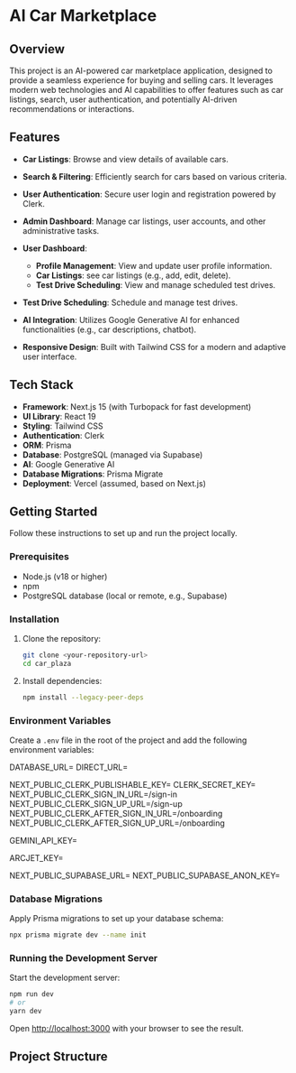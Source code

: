 
# AI Car Marketplace

## Overview

This project is an AI-powered car marketplace application, designed to provide a seamless experience for buying and selling cars. It leverages modern web technologies and AI capabilities to offer features such as car listings, search, user authentication, and potentially AI-driven recommendations or interactions.

## Features

- **Car Listings**: Browse and view details of available cars.
- **Search & Filtering**: Efficiently search for cars based on various criteria.
- **User Authentication**: Secure user login and registration powered by Clerk.
- **Admin Dashboard**: Manage car listings, user accounts, and other administrative tasks.

- **User Dashboard**: 
  - **Profile Management**: View and update user profile information.
  - **Car Listings**: see car listings (e.g., add, edit, delete).
  - **Test Drive Scheduling**: View and manage scheduled test drives.

- **Test Drive Scheduling**: Schedule and manage test drives.
- **AI Integration**: Utilizes Google Generative AI for enhanced functionalities (e.g., car descriptions, chatbot).
- **Responsive Design**: Built with Tailwind CSS for a modern and adaptive user interface.

## Tech Stack

- **Framework**: Next.js 15 (with Turbopack for fast development)
- **UI Library**: React 19
- **Styling**: Tailwind CSS
- **Authentication**: Clerk
- **ORM**: Prisma
- **Database**: PostgreSQL (managed via Supabase)
- **AI**: Google Generative AI
- **Database Migrations**: Prisma Migrate
- **Deployment**: Vercel (assumed, based on Next.js)

## Getting Started

Follow these instructions to set up and run the project locally.

### Prerequisites

- Node.js (v18 or higher)
- npm
- PostgreSQL database (local or remote, e.g., Supabase)

### Installation

1. Clone the repository:
   ```bash
   git clone <your-repository-url>
   cd car_plaza
   ```

2. Install dependencies:
   ```bash
   npm install --legacy-peer-deps
   ```

### Environment Variables

Create a `.env` file in the root of the project and add the following environment variables:

DATABASE_URL=
DIRECT_URL=

NEXT_PUBLIC_CLERK_PUBLISHABLE_KEY=
CLERK_SECRET_KEY=
NEXT_PUBLIC_CLERK_SIGN_IN_URL=/sign-in
NEXT_PUBLIC_CLERK_SIGN_UP_URL=/sign-up
NEXT_PUBLIC_CLERK_AFTER_SIGN_IN_URL=/onboarding
NEXT_PUBLIC_CLERK_AFTER_SIGN_UP_URL=/onboarding

GEMINI_API_KEY=

ARCJET_KEY=


NEXT_PUBLIC_SUPABASE_URL=
NEXT_PUBLIC_SUPABASE_ANON_KEY=

### Database Migrations

Apply Prisma migrations to set up your database schema:

```bash
npx prisma migrate dev --name init
```

### Running the Development Server

Start the development server:

```bash
npm run dev
# or
yarn dev
```

Open [http://localhost:3000](http://localhost:3000) with your browser to see the result.

## Project Structure

